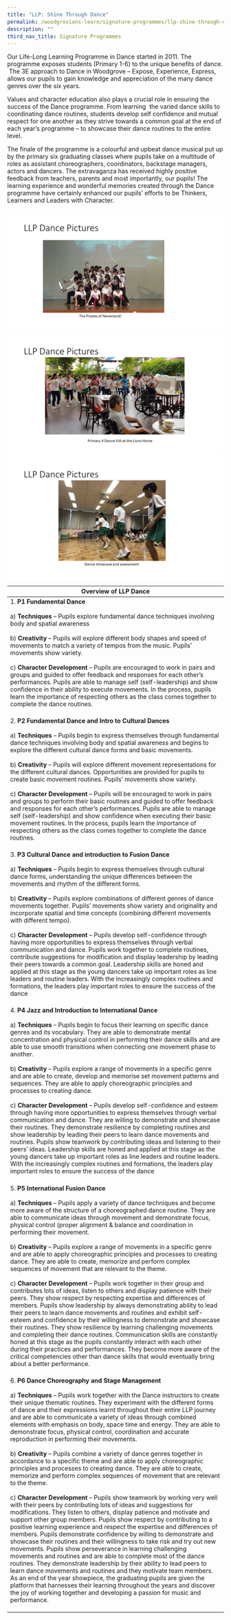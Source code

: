 ```yaml
---
title: "LLP: Shine Through Dance"
permalink: /woodgrovians-learn/signature-programmes/llp-shine-through-dance/
description: ""
third_nav_title: Signature Programmes
---
```



Our Life-Long Learning Programme in Dance started in 2011. The programme exposes students (Primary 1-6) to the unique benefits of dance.  The 3E approach to Dance in Woodgrove – Expose, Experience, Express, allows our pupils to gain knowledge and appreciation of the many dance genres over the six years.

Values and character education also plays a crucial role in ensuring the success of the Dance programme. From learning  the varied dance skills to coordinating dance routines, students develop self confidence and mutual respect for one another as they strive towards a common goal at the end of each year’s programme – to showcase their dance routines to the entire level.

The finale of the programme is a colourful and upbeat dance musical put up by the primary six graduating classes where pupils take on a multitude of roles as assistant choreographers, coordinators, backstage managers, actors and dancers. The extravaganza has received highly positive feedback from teachers, parents and most importantly, our pupils! The learning experience and wonderful memories created through the Dance programme have certainly enhanced our pupils’ efforts to be Thinkers, Learners and Leaders with Character.

![](/images/Slide3.jpg)
![](/images/Slide4.jpg)
![](/images/Slide5.jpg)

| Overview of LLP Dance 	|
|---	|
| 1.    **P1 Fundamental Dance**<br><br>a)    **Techniques** – Pupils explore fundamental dance techniques involving body and spatial awareness<br><br>b)    **Creativity** – Pupils will explore different body shapes and speed of movements to match a variety of tempos from the music. Pupils’ movements show variety.<br><br>c)    **Character Development** – Pupils are encouraged to work in pairs and groups and guided to offer feedback and responses for each other’s performances. Pupils are able to manage self (self-leadership) and show confidence in their ability to execute movements. In the process, pupils learn the importance of respecting others as the class comes together to complete the dance routines.<br><br>	|
| 2.    **P2 Fundamental Dance and Intro to Cultural Dances**<br><br>a)    **Techniques** – Pupils begin to express themselves through fundamental dance techniques involving body and spatial awareness and begins to explore the different cultural dance forms and basic movements.<br><br>b)    **Creativity** – Pupils will explore different movement representations for the different cultural dances. Opportunities are provided for pupils to create basic movement routines. Pupils’ movements show variety.<br><br>c)    **Character Development** – Pupils will be encouraged to work in pairs and groups to perform their basic routines and guided to offer feedback and responses for each other’s performances.  Pupils are able to manage self (self-leadership) and show confidence when executing their basic movement routines. In the process, pupils learn the importance of respecting others as the class comes together to complete the dance routines.<br><br> 	|
| 3.    **P3 Cultural Dance and introduction to Fusion Dance**<br><br>a)    **Techniques** – Pupils begin to express themselves through cultural dance forms, understanding the unique differences between the movements and rhythm of the different forms.<br><br>b)    **Creativity** – Pupils explore combinations of different genres of dance movements together. Pupils’ movements show variety and originality and incorporate spatial and time concepts (combining different movements with different tempo).<br><br>c)    **Character Development** – Pupils develop self-confidence through having more opportunities to express themselves through verbal communication and dance. Pupils work together to complete routines, contribute suggestions for modification and display leadership by leading their peers towards a common goal. Leadership skills are honed and applied at this stage as the young dancers take up important roles as line leaders and routine leaders. With the increasingly complex routines and formations, the leaders play important roles to ensure the success of the dance<br><br> 	|
| 4.    **P4 Jazz and Introduction to International Dance**<br><br>a)    **Techniques** – Pupils begin to focus their learning on specific dance genres and its vocabulary. They are able to demonstrate mental concentration and physical control in performing their dance skills and are able to use smooth transitions when connecting one movement phase to another.<br><br>b)    **Creativity** – Pupils explore a range of movements in a specific genre and are able to create, develop and memorise set movement patterns and sequences. They are able to apply choreographic principles and processes to creating dance.<br><br>c)    **Character Development** – Pupils develop self-confidence and esteem through having more opportunities to express themselves through verbal communication and dance. They are willing to demonstrate and showcase their routines. They demonstrate resilience by completing routines and show leadership by leading their peers to learn dance movements and routines. Pupils show teamwork by contributing ideas and listening to their peers’ ideas.  Leadership skills are honed and applied at this stage as the young dancers take up important roles as line leaders and routine leaders. With the increasingly complex routines and formations, the leaders play important roles to ensure the success of the dance<br><br> 	|
| 5.    **P5 International Fusion Dance**<br><br>a)    **Techniques** – Pupils apply a variety of dance techniques and become more aware of the structure of a choreographed dance routine. They are able to communicate ideas through movement and demonstrate focus, physical control (proper alignment & balance and coordination in performing their movement.<br><br>b)    **Creativity** – Pupils explore a range of movements in a specific genre and are able to apply choreographic principles and processes to creating dance. They are able to create, memorize and perform complex sequences of movement that are relevant to the theme.<br><br>c)    **Character Development** – Pupils work together in their group and contributes lots of ideas, listen to others and display patience with their peers. They show respect by respecting expertise and differences of members. Pupils show leadership by always demonstrating ability to lead their peers to learn dance movements and routines and exhibit self-esteem and confidence by their willingness to demonstrate and showcase their routines. They show resilience by learning challenging movements and completing their dance routines. Communication skills are constantly honed at this stage as the pupils constantly interact with each other during their practices and performances. They become more aware of the critical competencies other than dance skills that would eventually bring about a better performance.<br><br> 	|
| 6.    **P6 Dance Choreography and Stage Management**<br><br>a)    **Techniques** – Pupils work together with the Dance instructors to create their unique thematic routines. They experiment with the different forms of dance and their expressions learnt throughout their entire LLP journey and are able to communicate a variety of ideas through combined elements with emphasis on body, space time and energy. They are able to demonstrate focus, physical control, coordination and accurate reproduction in performing their movements.<br><br>b)    **Creativity** – Pupils combine a variety of dance genres together in accordance to a specific theme and are able to apply choreographic principles and processes to creating dance. They are able to create, memorize and perform complex sequences of movement that are relevant to the theme.<br><br>c)    **Character Development** – Pupils show teamwork by working very well with their peers by contributing lots of ideas and suggestions for modifications. They listen to others, display patience and motivate and support other group members. Pupils show respect by contributing to a positive learning experience and respect the expertise and differences of members. Pupils demonstrate confidence by willing to demonstrate and showcase their routines and their willingness to take risk and try out new movements. Pupils show perseverance in learning challenging movements and routines and are able to complete most of the dance routines.  They demonstrate leadership by their ability to lead peers to learn dance movements and routines and they motivate team members. As an end of the year showpiece, the graduating pupils are given the platform that harnesses their learning throughout the years and discover the joy of working together and developing a passion for music and performance.<br><br> 	|
